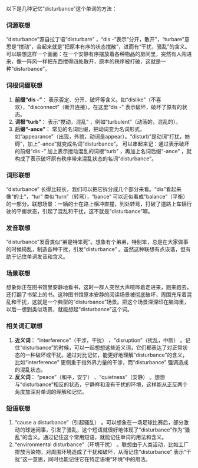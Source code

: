以下是几种记忆“disturbance”这个单词的方法：

### 词源联想
“disturbance”源自拉丁语“disturbare” ，“dis -”表示“分开，散开”，“turbare”意思是“搅动”，合起来就是“把原本有序的状态搅散”，进而有“干扰，骚乱”的含义。可以联想这样一个画面：在一个安静有序摆放着各种物品的房间里，突然有人闯进来，像一阵风一样把东西搅得四处散开，原本的秩序被打破，这就是一种“disturbance”。

### 词根词缀联想
1. **前缀“dis -”**： 表示否定、分开、破坏等含义。如“dislike”（不喜欢），“disconnect”（断开连接）。在这里“dis -” 表示破坏，破坏了原有的状态。
2. **词根“turb”**： 表示“搅动，混乱” ，例如“turbulent”（动荡的，混乱的）。
3. **后缀“-ance”**： 常见的名词后缀，把动词变为名词形式，如“appearance”（出现，外貌，动词是appear）。“disturb”是动词“打扰，妨碍”，加上“-ance”就变成名词“disturbance”。 可以串起来记：通过表示破坏的前缀“dis -” 加上表示搅动混乱的词根“turb” ，再加上名词后缀“-ance” ，就构成了表示破坏原有秩序带来混乱状态的名词“disturbance”。

### 词形联想
“disturbance” 长得比较长，我们可以把它拆分成几个部分来看。“dis”看起来像“的士”，“tur” 类似“turn”（转弯），“bance” 可以近似看成“balance”（平衡）的一部分。联想场景：一辆的士在路上横冲直撞，到处转弯，打破了道路上车辆行驶的平衡状态，引起了混乱和干扰，这不就是“disturbance”嘛。

### 发音联想
“disturbance”发音类似“弟是特笨死”。想象有个弟弟，特别笨，总是在大家做事的时候捣乱，制造各种干扰，引发“disturbance” 。虽然这种联想有点诙谐，但有助于记住单词发音和含义。

### 场景联想
想象你正在图书馆里安静地看书，这时一群人突然大声喧哗着走进来，跑来跑去，还打翻了书架上的书。这种图书馆原本安静的阅读场景被彻底破坏，周围充斥着混乱和干扰，这就是一个典型的“disturbance”场景。把这个场景深深印在脑海里，以后一想到类似场景，就能想起“disturbance”这个词。

### 相关词汇联想
1. **近义词**： “interference”（干涉，干扰） 、“disruption”（扰乱，中断） 。记住“disturbance”的时候，可以一起想想这些近义词，它们都表达了对正常状态的一种破坏或干扰。通过对比记忆，能更好地理解“disturbance”的含义，比如“interference” 更侧重于指外界力量的干涉，而“disturbance” 强调造成的混乱状态。
2. **反义词**： “peace”（和平，安宁） 、“quietness”（安静） 。想想与“disturbance”相反的状态，宁静祥和没有干扰的环境，这样能从正反两个角度加深对单词的理解和记忆。

### 短语联想
1. “cause a disturbance”（引起骚乱） 。可以想象在一场足球比赛后，部分激动的球迷闹事，引发了骚乱，这个短语就很好地体现了“disturbance”作为“骚乱”的含义。通过记住这个常用短语，就能记住单词的用法和含义。
2. “environmental disturbance”（环境干扰） 。联想由于人类活动，比如工厂排放污染物，对周围环境造成了干扰和破坏，从而记住“disturbance” 表示“干扰”这一意思，同时也能记住它在特定语境“环境”中的用法。 